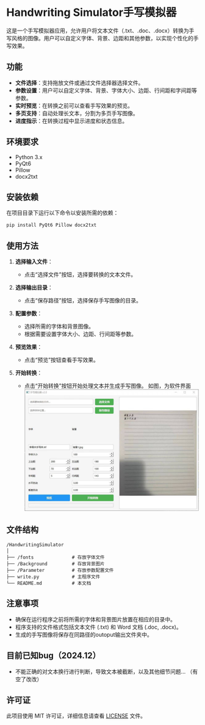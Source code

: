 # Handwriting Simulator手写模拟器

这是一个手写模拟器应用，允许用户将文本文件（.txt、.doc、.docx）转换为手写风格的图像。用户可以自定义字体、背景、边距和其他参数，以实现个性化的手写效果。

## 功能

- **文件选择**：支持拖放文件或通过文件选择器选择文件。
- **参数设置**：用户可以自定义字体、背景、字体大小、边距、行间距和字间距等参数。
- **实时预览**：在转换之前可以查看手写效果的预览。
- **多页支持**：自动处理长文本，分割为多页手写图像。
- **进度指示**：在转换过程中显示进度和状态信息。

## 环境要求

- Python 3.x
- PyQt6
- Pillow
- docx2txt

## 安装依赖

在项目目录下运行以下命令以安装所需的依赖：

```bash
pip install PyQt6 Pillow docx2txt
```

## 使用方法

1. **选择输入文件**：
   - 点击“选择文件”按钮，选择要转换的文本文件。

2. **选择输出目录**：
   - 点击“保存路径”按钮，选择保存手写图像的目录。

3. **配置参数**：
   - 选择所需的字体和背景图像。
   - 根据需要设置字体大小、边距、行间距等参数。

4. **预览效果**：
   - 点击“预览”按钮查看手写效果。

5. **开始转换**：
   - 点击“开始转换”按钮开始处理文本并生成手写图像。
如图，为软件界面
![界面示例](示例图.jpg)

## 文件结构

```
/HandwritingSimulator
│
├── /fonts              # 存放字体文件
├── /Background         # 存放背景图片
├── /Parameter          # 存放参数配置文件
├── write.py            # 主程序文件
└── README.md           # 本文档
```

## 注意事项
- 确保在运行程序之前将所需的字体和背景图片放置在相应的目录中。
- 程序支持的文件格式包括文本文件 (.txt) 和 Word 文档 (.doc, .docx)。
- 生成的手写图像将保存在同路径的outoput输出文件夹中。

## 目前已知bug（2024.12）
- 不能正确的对文本换行进行判断，导致文本被截断，以及其他细节问题...
（有空了改改）

## 许可证
此项目使用 MIT 许可证，详细信息请查看 [LICENSE](LICENSE) 文件。
